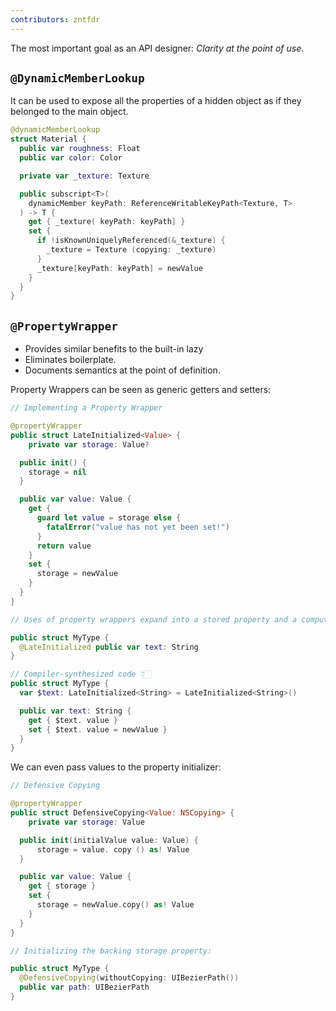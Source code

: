 ```yaml
---
contributors: zntfdr
---
```


The most important goal as an API designer: _Clarity at the point of use_.

## `@DynamicMemberLookup`

It can be used to expose all the properties of a hidden object as if they belonged to the main object.

```swift
@dynamicMemberLookup
struct Material { 
  public var roughness: Float
  public var color: Color 

  private var _texture: Texture 

  public subscript<T>(
  	dynamicMember keyPath: ReferenceWritableKeyPath<Texture, T>
  ) -> T { 
  	get { _texture( keyPath: keyPath] }
  	set { 
      if !isKnownUniquelyReferenced(&_texture) { 
      	_texture = Texture (copying: _texture) 
      }
      _texture[keyPath: keyPath] = newValue 
    }
  }
}
```

## `@PropertyWrapper`

- Provides similar benefits to the built-in lazy
- Eliminates boilerplate.
- Documents semantics at the point of definition.

Property Wrappers can be seen as generic getters and setters:

```swift
// Implementing a Property Wrapper 

@propertyWrapper 
public struct LateInitialized<Value> { 
	private var storage: Value?

  public init() { 
    storage = nil 
  }

  public var value: Value {
  	get { 
      guard let value = storage else {
      	fatalError("value has not yet been set!") 
      } 
      return value 
    }
    set { 
      storage = newValue 
    }
  }
}
```

```swift
// Uses of property wrappers expand into a stored property and a computed property public 

public struct MyType {
  @LateInitialized public var text: String 
}

// Compiler-synthesized code 👇🏻
public struct MyType {
  var $text: LateInitialized<String> = LateInitialized<String>()

  public var text: String { 
  	get { $text. value } 
  	set { $text. value = newValue }
  }
}
```

We can even pass values to the property initializer:

```swift
// Defensive Copying 

@propertyWrapper 
public struct DefensiveCopying<Value: NSCopying> {
	private var storage: Value 

  public init(initialValue value: Value) {
	  storage = value. copy () as! Value 
  }

  public var value: Value {
  	get { storage } 
  	set { 
      storage = newValue.copy() as! Value 
    }
  }
}
```

```swift
// Initializing the backing storage property: 

public struct MyType { 
  @DefensiveCopying(withoutCopying: UIBezierPath())
  public var path: UIBezierPath 
}
```
